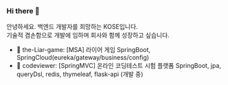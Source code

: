 ### Hi there 👋

<!--
**gosekose/gosekose** is a ✨ _special_ ✨ repository because its `README.md` (this file) appears on your GitHub profile.

-->

안녕하세요. 백엔드 개발자를 희망하는 KOSE입니다. </br>
기술적 겸손함으로 개발에 임하며 회사와 함께 성장하고 싶습니다. </br>

- 🌱 the-Liar-game: [MSA] 라이어 게임 SpringBoot, SpringCloud(eureka/gateway/business/config)
- 🔭 codeviewer: [SpringMVC] 온라인 코딩테스트 시험 플랫폼 SpringBoot, jpa, queryDsl, redis, thymeleaf, flask-api (개발 중)

